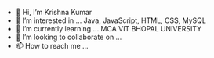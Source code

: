 - 👋 Hi, I’m Krishna Kumar
- 👀 I’m interested in ... Java, JavaScript, HTML, CSS, MySQL
- 🌱 I’m currently learning ... MCA VIT BHOPAL UNIVERSITY
- 💞️ I’m looking to collaborate on ...
- 📫 How to reach me ...

<!---
KRISHRAJ532/KRISHRAJ532 is a ✨ special ✨ repository because its `README.md` (this file) appears on your GitHub profile.
You can click the Preview link to take a look at your changes.
--->
